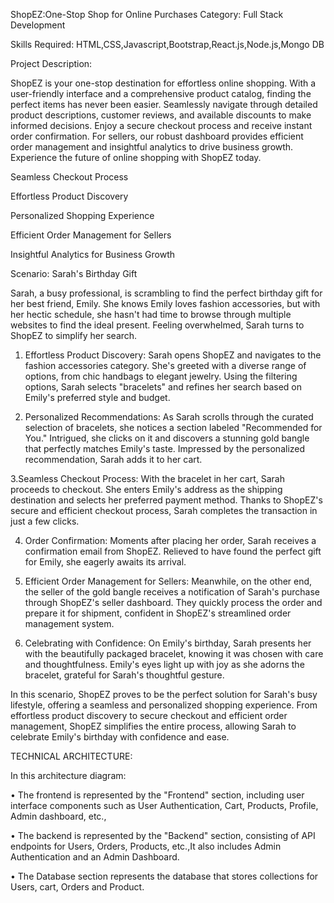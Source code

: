 ShopEZ:One-Stop Shop for Online Purchases
Category: Full Stack Development

Skills Required:
HTML,CSS,Javascript,Bootstrap,React.js,Node.js,Mongo DB

Project Description:

ShopEZ is your one-stop destination for effortless online shopping. With a user-friendly interface and a comprehensive product catalog, finding the perfect items has never been easier. Seamlessly navigate through detailed product descriptions, customer reviews, and available discounts to make informed decisions. Enjoy a secure checkout process and receive instant order confirmation. For sellers, our robust dashboard provides efficient order management and insightful analytics to drive business growth. Experience the future of online shopping with ShopEZ today.

Seamless Checkout Process

Effortless Product Discovery

Personalized Shopping Experience

Efficient Order Management for Sellers

Insightful Analytics for Business Growth


Scenario: Sarah's Birthday Gift


Sarah, a busy professional, is scrambling to find the perfect birthday gift for her best friend, Emily. She knows Emily loves fashion accessories, but with her hectic schedule, she hasn't had time to browse through multiple websites to find the ideal present. Feeling overwhelmed, Sarah turns to ShopEZ to simplify her search.

1. Effortless Product Discovery: Sarah opens ShopEZ and navigates to the fashion accessories category. She's greeted with a diverse range of options, from chic handbags to elegant jewelry. Using the filtering options, Sarah selects "bracelets" and refines her search based on Emily's preferred style and budget.

2. Personalized Recommendations: As Sarah scrolls through the curated selection of bracelets, she notices a section labeled "Recommended for You." Intrigued, she clicks on it and discovers a stunning gold bangle that perfectly matches Emily's taste. Impressed by the personalized recommendation, Sarah adds it to her cart.

3.Seamless Checkout Process: With the bracelet in her cart, Sarah proceeds to checkout. She enters Emily's address as the shipping destination and selects her preferred payment method. Thanks to ShopEZ's secure and efficient checkout process, Sarah completes the transaction in just a few clicks.

4. Order Confirmation: Moments after placing her order, Sarah receives a confirmation email from ShopEZ. Relieved to have found the perfect gift for Emily, she eagerly awaits its arrival.

5. Efficient Order Management for Sellers: Meanwhile, on the other end, the seller of the gold bangle receives a notification of Sarah's purchase through ShopEZ's seller dashboard. They quickly process the order and prepare it for shipment, confident in ShopEZ's streamlined order management system.

6. Celebrating with Confidence: On Emily's birthday, Sarah presents her with the beautifully packaged bracelet, knowing it was chosen with care and thoughtfulness. Emily's eyes light up with joy as she adorns the bracelet, grateful for Sarah's thoughtful gesture.


In this scenario, ShopEZ proves to be the perfect solution for Sarah's busy lifestyle, offering a seamless and personalized shopping experience. From effortless product discovery to secure checkout and efficient order management, ShopEZ simplifies the entire process, allowing Sarah to celebrate Emily's birthday with confidence and ease.


TECHNICAL ARCHITECTURE: 






In this architecture diagram: 


• The frontend is represented by the "Frontend" section, including user interface components such as User Authentication, Cart, Products, Profile, Admin  dashboard, etc., 

• The backend is represented by the "Backend" section, consisting of API endpoints for Users, Orders, Products, etc.,It also includes Admin Authentication and an Admin Dashboard. 

•  The Database section represents the database that stores collections for Users, cart, Orders and Product.


